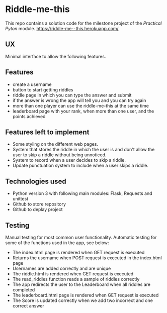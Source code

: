 # Riddle-me-this

This repo contains a solution code for the milestone project of the *Practical Pyton* module.
https://riddle-me--this.herokuapp.com/

## UX
Minimal interface to allow the following features.

## Features
- create a username 
- button to start getting riddles
- riddle page in which you can type the answer and submit
- if the answer is wrong the app will tell you and you can try again
- more than one player can use the riddle-me-this at the same time
- leaderboard page with your rank, when more than one user, and the points achieved

## Features left to implement
- Some styling on the different web pages.
- System that stores the riddle in which the user is and don't allow the user to skip a riddle without being unnoticed.
- System to record when a user decides to skip a riddle.
- Update punctuation system to include when a user skips a riddle.

## Technologies used
- Python version 3 with following main modules: Flask, Requests and unittest 
- Github to store repository
- Github to deplay project

## Testing
Manual testing for most common user functionality.
Automatic testing for some of the functions used in the app, see below:
  - The index.html page is rendered when GET request is executed
  - Returns the username when POST request is executed in the index.html page
  - Usernames are added correctly and are unique
  - The riddle.html is rendered when GET request is executed
  - The read_riddles function reads a sample of riddles correctly
  - The app redirects the user to the Leaderboard when all riddles are completed
  - The leaderboard.html page is rendered when GET request is executed
  - The Score is updated correctly when we add two incorrect and one correct answer
 
